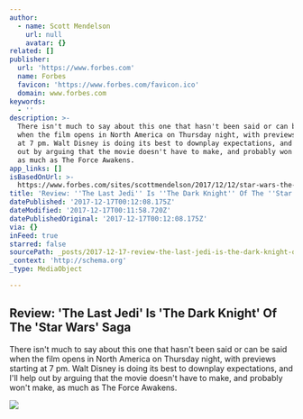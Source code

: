 ```yaml
---
author:
  - name: Scott Mendelson
    url: null
    avatar: {}
related: []
publisher:
  url: 'https://www.forbes.com'
  name: Forbes
  favicon: 'https://www.forbes.com/favicon.ico'
  domain: www.forbes.com
keywords:
  - ''
description: >-
  There isn't much to say about this one that hasn't been said or can be said
  when the film opens in North America on Thursday night, with previews starting
  at 7 pm. Walt Disney is doing its best to downplay expectations, and I'll help
  out by arguing that the movie doesn't have to make, and probably won't make,
  as much as The Force Awakens.
app_links: []
isBasedOnUrl: >-
  https://www.forbes.com/sites/scottmendelson/2017/12/12/star-wars-the-last-jedi-review-the-force-is-incredibly-strong-with-this-one/
title: 'Review: ''The Last Jedi'' Is ''The Dark Knight'' Of The ''Star Wars'' Saga'
datePublished: '2017-12-17T00:12:08.175Z'
dateModified: '2017-12-17T00:11:58.720Z'
datePublishedOriginal: '2017-12-17T00:12:08.175Z'
via: {}
inFeed: true
starred: false
sourcePath: _posts/2017-12-17-review-the-last-jedi-is-the-dark-knight-of-the-star-wa.md
_context: 'http://schema.org'
_type: MediaObject

---
```

<article style=""><h1>Review: 'The Last Jedi' Is 'The Dark Knight' Of The 'Star Wars' Saga</h1><p>There isn't much to say about this one that hasn't been said or can be said when the film opens in North America on Thursday night, with previews starting at 7 pm. Walt Disney is doing its best to downplay expectations, and I'll help out by arguing that the movie doesn't have to make, and probably won't make, as much as The Force Awakens.</p><img src="https://thumbor.forbes.com/thumbor/600x315/smart/https%3A%2F%2Fblogs-images.forbes.com%2Fscottmendelson%2Ffiles%2F2017%2F12%2FpTmvVqg.jpg" /></article>
